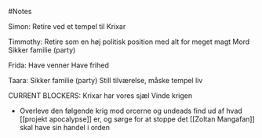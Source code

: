 #Notes 

Simon:
Retire ved et tempel til Krixar

Timmothy:
Retire som en høj politisk position med alt for meget magt
Mord
Sikker familie (party)

Frida:
Have venner
Have frihed

Taara:
Sikker familie (party)
Still tilværelse, måske tempel liv



CURRENT BLOCKERS:
Krixar har vores sjæl
Vinde krigen
 - Overleve den følgende krig mod orcerne og undeads
find ud af hvad [[projekt apocalypse]] er, og sørge for at stoppe det
[[Zoltan Mangafan]] skal have sin handel i orden
